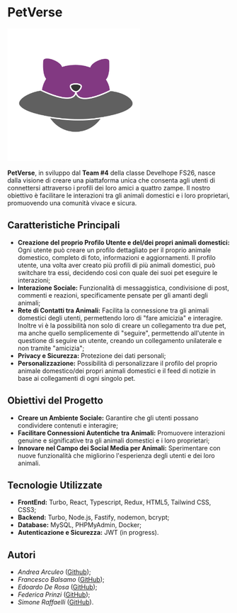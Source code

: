 # PetVerse

<img src="./PetVerse-monorepo/packages/front/src/assets/logo/colored_logo.png" alt="PetVerse logo" width="300rem">

**PetVerse**, in sviluppo dal **Team #4** della classe Develhope FS26, nasce dalla visione di creare una piattaforma unica che consenta agli utenti di connettersi attraverso i profili dei loro amici a quattro zampe. 
Il nostro obiettivo è facilitare le interazioni tra gli animali domestici e i loro proprietari, promuovendo una comunità vivace e sicura.


## Caratteristiche Principali

- **Creazione del proprio Profilo Utente e del/dei propri animali domestici:** Ogni utente può creare un profilo dettagliato per il proprio animale domestico, completo di foto, informazioni e aggiornamenti. Il profilo utente, una volta aver creato più profili di più animali domestici, può switchare tra essi, decidendo così con quale dei suoi pet      eseguire le interazioni;
- **Interazione Sociale:** Funzionalità di messaggistica, condivisione di post, commenti e reazioni, specificamente pensate per gli amanti degli animali;
- **Rete di Contatti tra Animali:** Facilita la connessione tra gli animali domestici degli utenti, permettendo loro di "fare amicizia" e interagire. Inoltre vi è la possibilità non solo di creare un collegamento tra due pet, ma anche quello semplicemente di "seguire", permettendo all'utente in questione di seguire un utente, creando un collegamento unilaterale e non tramite "amicizia";
- **Privacy e Sicurezza:** Protezione dei dati personali;
- **Personalizzazione:** Possibilità di personalizzare il profilo del proprio animale domestico/dei propri animali domestici e il feed di notizie in base ai collegamenti di ogni singolo pet.


## Obiettivi del Progetto

- **Creare un Ambiente Sociale:** Garantire che gli utenti possano condividere contenuti e interagire;
- **Facilitare Connessioni Autentiche tra Animali:** Promuovere interazioni genuine e significative tra gli animali domestici e i loro proprietari;
- **Innovare nel Campo dei Social Media per Animali:** Sperimentare con nuove funzionalità che migliorino l'esperienza degli utenti e dei loro animali.


## Tecnologie Utilizzate

- **FrontEnd:** Turbo, React, Typescript, Redux, HTML5, Tailwind CSS, CSS3;
- **Backend:** Turbo, Node.js, Fastify, nodemon, bcrypt;
- **Database:** MySQL, PHPMyAdmin, Docker;
- **Autenticazione e Sicurezza:** JWT (in progress).


## Autori

- *Andrea Arculeo* ([Github](https://github.com/AndreaArculeo));
- *Francesco Balsamo* ([GitHub](https://github.com/Dev-Balthamus));
- *Edoardo De Rosa* ([GitHub](https://github.com/edvelhope));
- *Federica Prinzi* ([GitHub](https://github.com/federicaprinzi));
- *Simone Raffaelli* ([GitHub](https://github.com/sxilisi)).

